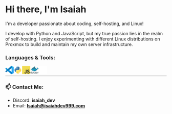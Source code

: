 # Hi there, I'm Isaiah 

I'm a developer passionate about coding, self-hosting, and Linux!

I develop with Python and JavaScript, but my true passion lies in the realm of self-hosting. I enjoy experimenting with different Linux distributions on Proxmox to build and maintain my own server infrastructure.

 
### Languages & Tools:
<img align="left" alt="Visual Studio Code" width="26px" src="./img/vscode.svg"/>
<img align="left" alt="Python" width="26px" src="./img/python.svg"/>
<img align="left" alt="Java" width="26px" src="./img/javascript.svg"/>
<img align="left" alt="Docker" width="26px" src="./img/docker.svg"/>
<img align="left" alt="Github" width="26px" src="./img/github.svg"/>

<br />

---

### 📫 Contact Me: 
- Discord: **isaiah_dev**
- Email: **Isaiah@isaiahdev999.com**